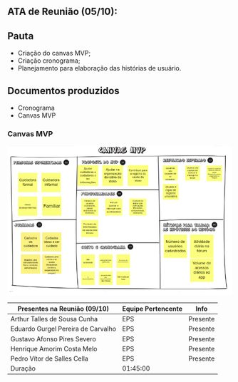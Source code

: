 ## ATA de Reunião (05/10):

## Pauta

- Criação do canvas MVP;
- Criação cronograma;
- Planejamento para elaboração das histórias de usuário.

## Documentos produzidos

- Cronograma
- Canvas MVP

### Canvas MVP

![EAP](/docs/assets/imagens/canvas_mvp.png)

| <b>Presentes na Reunião (09/10)</b> | <b>Equipe Pertencente</b> | <b>Info</b> |
| ----------------------------------- | ------------------------- | ----------- |
| Arthur Talles de Sousa Cunha        | EPS                       | Presente    |
| Eduardo Gurgel Pereira de Carvalho  | EPS                       | Presente    |
| Gustavo Afonso Pires Severo         | EPS                       | Presente    |
| Henrique Amorim Costa Melo          | EPS                       | Presente    |
| Pedro Vítor de Salles Cella         | EPS                       | Presente    |
| Duração                             | 01:45:00                  |             |
